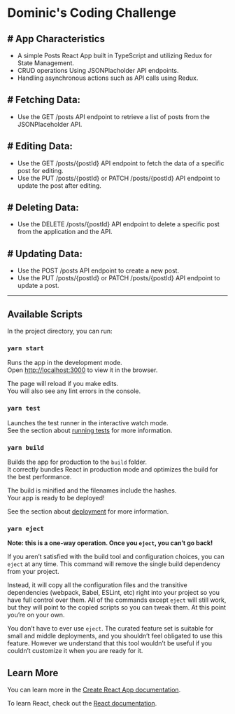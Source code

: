 # Dominic's Coding Challenge

## # App Characteristics
- A simple Posts React App built in TypeScript and utilizing Redux for State Management.
- CRUD operations Using JSONPlacholder API endpoints.
- Handling asynchronous actions such as API calls using Redux.

## # Fetching Data:
- Use the GET /posts API endpoint to retrieve a list of posts from the JSONPlaceholder API.

## # Editing Data:
- Use the GET /posts/{postId} API endpoint to fetch the data of a specific post for editing.
- Use the PUT /posts/{postId} or PATCH /posts/{postId} API endpoint to update the post after editing.

## # Deleting Data:
- Use the DELETE /posts/{postId} API endpoint to delete a specific post from the application and the API.

## # Updating Data:
- Use the POST /posts API endpoint to create a new post.
- Use the PUT /posts/{postId} or PATCH /posts/{postId} API endpoint to update a post.

---
## Available Scripts

In the project directory, you can run:

### `yarn start`

Runs the app in the development mode.\
Open [http://localhost:3000](http://localhost:3000) to view it in the browser.

The page will reload if you make edits.\
You will also see any lint errors in the console.

### `yarn test`

Launches the test runner in the interactive watch mode.\
See the section about [running tests](https://facebook.github.io/create-react-app/docs/running-tests) for more information.

### `yarn build`

Builds the app for production to the `build` folder.\
It correctly bundles React in production mode and optimizes the build for the best performance.

The build is minified and the filenames include the hashes.\
Your app is ready to be deployed!

See the section about [deployment](https://facebook.github.io/create-react-app/docs/deployment) for more information.

### `yarn eject`

**Note: this is a one-way operation. Once you `eject`, you can’t go back!**

If you aren’t satisfied with the build tool and configuration choices, you can `eject` at any time. This command will remove the single build dependency from your project.

Instead, it will copy all the configuration files and the transitive dependencies (webpack, Babel, ESLint, etc) right into your project so you have full control over them. All of the commands except `eject` will still work, but they will point to the copied scripts so you can tweak them. At this point you’re on your own.

You don’t have to ever use `eject`. The curated feature set is suitable for small and middle deployments, and you shouldn’t feel obligated to use this feature. However we understand that this tool wouldn’t be useful if you couldn’t customize it when you are ready for it.

## Learn More

You can learn more in the [Create React App documentation](https://facebook.github.io/create-react-app/docs/getting-started).

To learn React, check out the [React documentation](https://reactjs.org/).
